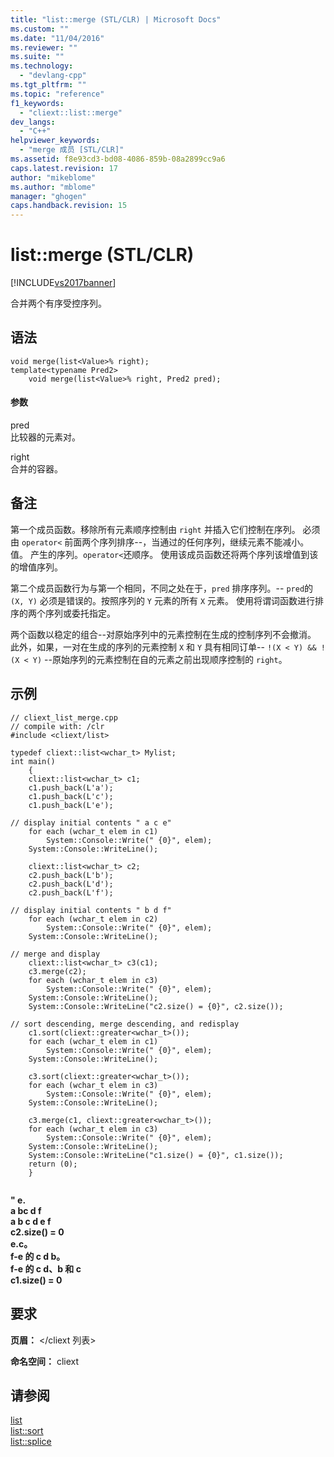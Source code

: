 ```yaml
---
title: "list::merge (STL/CLR) | Microsoft Docs"
ms.custom: ""
ms.date: "11/04/2016"
ms.reviewer: ""
ms.suite: ""
ms.technology: 
  - "devlang-cpp"
ms.tgt_pltfrm: ""
ms.topic: "reference"
f1_keywords: 
  - "cliext::list::merge"
dev_langs: 
  - "C++"
helpviewer_keywords: 
  - "merge 成员 [STL/CLR]"
ms.assetid: f8e93cd3-bd08-4086-859b-08a2899cc9a6
caps.latest.revision: 17
author: "mikeblome"
ms.author: "mblome"
manager: "ghogen"
caps.handback.revision: 15
---
```

# list::merge (STL/CLR)
[!INCLUDE[vs2017banner](../assembler/inline/includes/vs2017banner.md)]

合并两个有序受控序列。  
  
## 语法  
  
```  
void merge(list<Value>% right);  
template<typename Pred2>  
    void merge(list<Value>% right, Pred2 pred);  
```  
  
#### 参数  
 pred  
 比较器的元素对。  
  
 right  
 合并的容器。  
  
## 备注  
 第一个成员函数。移除所有元素顺序控制由 `right` 并插入它们控制在序列。  必须由 `operator<` 前面两个序列排序\-\-，当通过的任何序列，继续元素不能减小。值。  产生的序列。`operator<`还顺序。  使用该成员函数还将两个序列该增值到该的增值序列。  
  
 第二个成员函数行为与第一个相同，不同之处在于，`pred` 排序序列。\-\- `pred`的`(X, Y)` 必须是错误的。按照序列的 `Y` 元素的所有 `X` 元素。  使用将谓词函数进行排序的两个序列或委托指定。  
  
 两个函数以稳定的组合\-\-对原始序列中的元素控制在生成的控制序列不会撤消。  此外，如果，一对在生成的序列的元素控制 `X` 和 `Y` 具有相同订单\-\- `!(X < Y) && !(X < Y)` \-\-原始序列的元素控制在自的元素之前出现顺序控制的 `right`。  
  
## 示例  
  
```  
// cliext_list_merge.cpp   
// compile with: /clr   
#include <cliext/list>   
  
typedef cliext::list<wchar_t> Mylist;   
int main()   
    {   
    cliext::list<wchar_t> c1;   
    c1.push_back(L'a');   
    c1.push_back(L'c');   
    c1.push_back(L'e');   
  
// display initial contents " a c e"   
    for each (wchar_t elem in c1)   
        System::Console::Write(" {0}", elem);   
    System::Console::WriteLine();   
  
    cliext::list<wchar_t> c2;   
    c2.push_back(L'b');   
    c2.push_back(L'd');   
    c2.push_back(L'f');   
  
// display initial contents " b d f"   
    for each (wchar_t elem in c2)   
        System::Console::Write(" {0}", elem);   
    System::Console::WriteLine();   
  
// merge and display   
    cliext::list<wchar_t> c3(c1);   
    c3.merge(c2);   
    for each (wchar_t elem in c3)   
        System::Console::Write(" {0}", elem);   
    System::Console::WriteLine();   
    System::Console::WriteLine("c2.size() = {0}", c2.size());   
  
// sort descending, merge descending, and redisplay   
    c1.sort(cliext::greater<wchar_t>());   
    for each (wchar_t elem in c1)   
        System::Console::Write(" {0}", elem);   
    System::Console::WriteLine();   
  
    c3.sort(cliext::greater<wchar_t>());   
    for each (wchar_t elem in c3)   
        System::Console::Write(" {0}", elem);   
    System::Console::WriteLine();   
  
    c3.merge(c1, cliext::greater<wchar_t>());   
    for each (wchar_t elem in c3)   
        System::Console::Write(" {0}", elem);   
    System::Console::WriteLine();   
    System::Console::WriteLine("c1.size() = {0}", c1.size());   
    return (0);   
    }  
  
```  
  
  **" e.**  
 **a bc d f**  
 **a b c d e f**  
**c2.size\(\) \= 0**  
 **e.c。**  
 **f\-e 的 c d b。**  
 **f\-e 的 c d、b 和 c**  
**c1.size\(\) \= 0**   
## 要求  
 **页眉：** \<\/cliext 列表\>  
  
 **命名空间：** cliext  
  
## 请参阅  
 [list](../dotnet/list-stl-clr.md)   
 [list::sort](../dotnet/list-sort-stl-clr.md)   
 [list::splice](../dotnet/list-splice-stl-clr.md)
